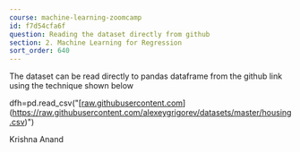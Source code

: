 ```yaml
---
course: machine-learning-zoomcamp
id: f7d54cfa6f
question: Reading the dataset directly from github
section: 2. Machine Learning for Regression
sort_order: 640
---
```


The dataset can be read directly to pandas dataframe from the github link using the technique shown below

dfh=pd.read_csv("[[raw.githubusercontent.com](https://raw.githubusercontent.com/alexeygrigorev/datasets/master/housing.csv)](https://raw.githubusercontent.com/alexeygrigorev/datasets/master/housing.csv)")

Krishna Anand

